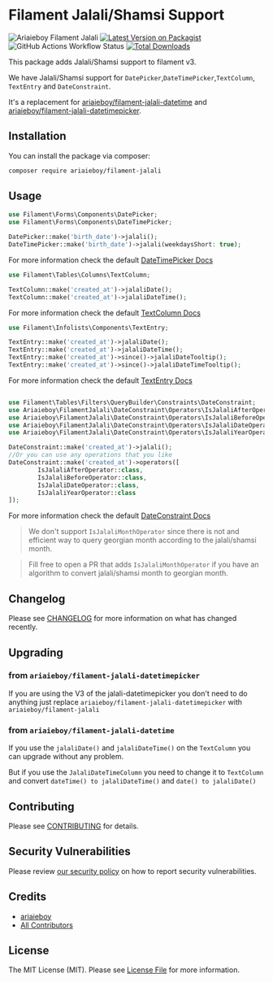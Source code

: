 # Filament Jalali/Shamsi Support

![Ariaieboy Filament Jalali](https://preview.dragon-code.pro/Ariaieboy/Filament-Jalali.svg?brand=laravel)
[![Latest Version on Packagist](https://img.shields.io/packagist/v/ariaieboy/filament-jalali.svg?style=flat-square)](https://packagist.org/packages/ariaieboy/filament-jalali)
![GitHub Actions Workflow Status](https://img.shields.io/github/actions/workflow/status/ariaieboy/filament-jalali/php-cs-fixer.yml?label=styling)
[![Total Downloads](https://img.shields.io/packagist/dt/ariaieboy/filament-jalali.svg?style=flat-square)](https://packagist.org/packages/ariaieboy/filament-jalali)

This package adds Jalali/Shamsi support to filament v3.

We have Jalali/Shamsi support for `DatePicker`,`DateTimePicker`,`TextColumn`, `TextEntry` and `DateConstraint`.


It's a replacement for [ariaieboy/filament-jalali-datetime](https://github.com/ariaieboy/jalali-filament-datetime) and [ariaieboy/filament-jalali-datetimepicker](https://github.com/ariaieboy/filament-jalali-datetimepicker).

## Installation

You can install the package via composer:

```bash
composer require ariaieboy/filament-jalali
```

## Usage

```php
use Filament\Forms\Components\DatePicker;
use Filament\Forms\Components\DateTimePicker;

DatePicker::make('birth_date')->jalali();
DateTimePicker::make('birth_date')->jalali(weekdaysShort: true);
```
For more information check the default [DateTimePicker Docs](https://filamentphp.com/docs/3.x/forms/fields#date-time-picker)
```php
use Filament\Tables\Columns\TextColumn;

TextColumn::make('created_at')->jalaliDate();
TextColumn::make('created_at')->jalaliDateTime();
```
For more information check the default [TextColumn Docs](https://filamentphp.com/docs/3.x/tables/columns/text)
```php
use Filament\Infolists\Components\TextEntry;

TextEntry::make('created_at')->jalaliDate();
TextEntry::make('created_at')->jalaliDateTime();
TextEntry::make('created_at')->since()->jalaliDateTooltip();
TextEntry::make('created_at')->since()->jalaliDateTimeTooltip();
```
For more information check the default [TextEntry Docs](https://filamentphp.com/docs/3.x/infolists/entries/text)
```php

use Filament\Tables\Filters\QueryBuilder\Constraints\DateConstraint;
use Ariaieboy\FilamentJalali\DateConstraint\Operators\IsJalaliAfterOperator;
use Ariaieboy\FilamentJalali\DateConstraint\Operators\IsJalaliBeforeOperator;
use Ariaieboy\FilamentJalali\DateConstraint\Operators\IsJalaliDateOperator;
use Ariaieboy\FilamentJalali\DateConstraint\Operators\IsJalaliYearOperator;

DateConstraint::make('created_at')->jalali();
//Or you can use any operations that you like
DateConstraint::make('created_at')->operators([
        IsJalaliAfterOperator::class,
        IsJalaliBeforeOperator::class,
        IsJalaliDateOperator::class,
        IsJalaliYearOperator::class
]);
```
For more information check the default [DateConstraint Docs](https://filamentphp.com/docs/3.x/tables/filters/query-builder#date-constraints)

> We don't support `IsJalaliMonthOperator` since there is not and efficient way to query georgian month according to the jalali/shamsi month.

> Fill free to open a PR that adds `IsJalaliMonthOperator` if you have an algorithm to convert jalali/shamsi month to georgian month.

## Changelog

Please see [CHANGELOG](CHANGELOG.md) for more information on what has changed recently.

## Upgrading

### from `ariaieboy/filament-jalali-datetimepicker`

If you are using the V3 of the jalali-datetimepicker you don't need to do anything just replace `ariaieboy/filament-jalali-datetimepicker` with `ariaieboy/filament-jalali`

### from `ariaieboy/filament-jalali-datetime`

If you use the `jalaliDate()` and `jalaliDateTime()` on the `TextColumn` you can upgrade without any problem.

But if you use the `JalaliDateTimeColumn` you need to change it to `TextColumn` and convert `dateTime() to jalaliDateTime()` and `date() to jalaliDate()`

## Contributing

Please see [CONTRIBUTING](https://github.com/spatie/.github/blob/main/CONTRIBUTING.md) for details.

## Security Vulnerabilities

Please review [our security policy](../../security/policy) on how to report security vulnerabilities.

## Credits

- [ariaieboy](https://github.com/ariaieboy)
- [All Contributors](../../contributors)

## License

The MIT License (MIT). Please see [License File](LICENSE.md) for more information.
